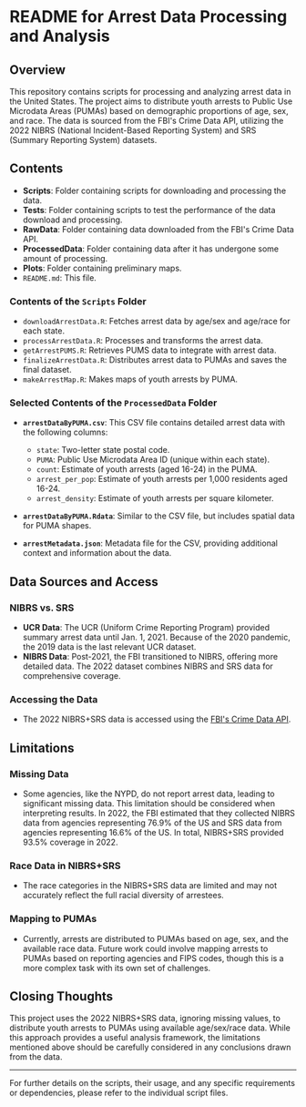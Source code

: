 # README for Arrest Data Processing and Analysis

## Overview

This repository contains scripts for processing and analyzing arrest data in the United States. The project aims to distribute youth arrests to Public Use Microdata Areas (PUMAs) based on demographic proportions of age, sex, and race. The data is sourced from the FBI's Crime Data API, utilizing the 2022 NIBRS (National Incident-Based Reporting System) and SRS (Summary Reporting System) datasets.

## Contents


- **Scripts**: Folder containing scripts for downloading and processing the data. 
- **Tests**: Folder containing scripts to test the performance of the data download and processing.
- **RawData**: Folder containing data downloaded from the FBI's Crime Data API.
- **ProcessedData**: Folder containing data after it has undergone some amount of processing. 
- **Plots**: Folder containing preliminary maps.
- `README.md`: This file.

### Contents of the `Scripts` Folder

- `downloadArrestData.R`: Fetches arrest data by age/sex and age/race for each state.
- `processArrestData.R`: Processes and transforms the arrest data.
- `getArrestPUMS.R`: Retrieves PUMS data to integrate with arrest data.
- `finalizeArrestData.R`: Distributes arrest data to PUMAs and saves the final dataset.
- `makeArrestMap.R`: Makes maps of youth arrests by PUMA.

### Selected Contents of the `ProcessedData` Folder

- **`arrestDataByPUMA.csv`**: This CSV file contains detailed arrest data with the following columns:
  - `state`: Two-letter state postal code.
  - `PUMA`: Public Use Microdata Area ID (unique within each state).
  - `count`: Estimate of youth arrests (aged 16-24) in the PUMA.
  - `arrest_per_pop`: Estimate of youth arrests per 1,000 residents aged 16-24.
  - `arrest_density`: Estimate of youth arrests per square kilometer.

- **`arrestDataByPUMA.Rdata`**: Similar to the CSV file, but includes spatial data for PUMA shapes.

- **`arrestMetadata.json`**: Metadata file for the CSV, providing additional context and information about the data.


## Data Sources and Access

### NIBRS vs. SRS

- **UCR Data**: The UCR (Uniform Crime Reporting Program) provided summary arrest data until Jan. 1, 2021. Because of the 2020 pandemic, the 2019 data is the last relevant UCR dataset.
- **NIBRS Data**: Post-2021, the FBI transitioned to NIBRS, offering more detailed data. The 2022 dataset combines NIBRS and SRS data for comprehensive coverage.

### Accessing the Data

- The 2022 NIBRS+SRS data is accessed using the [FBI's Crime Data API](https://cde.ucr.cjis.gov/LATEST/webapp/#/pages/docApi).

## Limitations

### Missing Data

- Some agencies, like the NYPD, do not report arrest data, leading to significant missing data. This limitation should be considered when interpreting results. In 2022, the FBI estimated that they collected NIBRS data from agencies representing 76.9% of the US and SRS data from agencies representing 16.6% of the US. In total, NIBRS+SRS provided 93.5% coverage in 2022.

### Race Data in NIBRS+SRS

- The race categories in the NIBRS+SRS data are limited and may not accurately reflect the full racial diversity of arrestees.

### Mapping to PUMAs

- Currently, arrests are distributed to PUMAs based on age, sex, and the available race data. Future work could involve mapping arrests to PUMAs based on reporting agencies and FIPS codes, though this is a more complex task with its own set of challenges.

## Closing Thoughts

This project uses the 2022 NIBRS+SRS data, ignoring missing values, to distribute youth arrests to PUMAs using available age/sex/race data. While this approach provides a useful analysis framework, the limitations mentioned above should be carefully considered in any conclusions drawn from the data.

---

For further details on the scripts, their usage, and any specific requirements or dependencies, please refer to the individual script files.